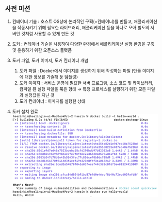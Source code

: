## 사전 미션

1. 컨테이너 기술 : 호스트 OS상에 논리적인 구획(=컨테이너)를 만들고, 애플리케이션을 작동시키기 위해 필요한 라이브러리, 애플리케이션 등을 하나로 모아 별도의 서버인 것처럼 사용할 수 있게 만든 것

2. 도커 : 컨테이너 기술을 사용하여 다양한 환경에서 애플리케이션 실행 환경을 구축 및 운용하기 위한 오픈소스 플랫폼

3. 도커 파일, 도커 이미지, 도커 컨테이너 개념
    1. 도커 파일 : Docker에서 이미지를 생성하기 위해 작성하는 파일 (만들 이미지에 대한 정보를 기술해 둔 템플릿)
    2. 도커 이미지 : 서비스 운영에 필요한 서버 프로그램, 소스 코드 및 라이브러리, 컴파일 된 실행 파일을 묶은 형태 → 특정 프로세스를 실행하기 위한 모든 파일과 설정값을 지닌 것
    3. 도커 컨테이너 : 이미지를 실행한 상태

4. 도커 설치 완료![](premissionimage.png)